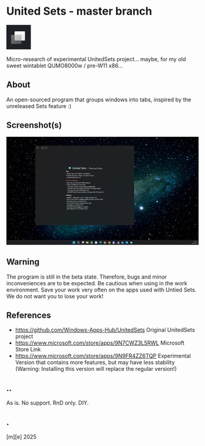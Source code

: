 # United Sets - master branch
![Logo](Images/logo.png)

Micro-research of experimental UnitedSets project... maybe, for my old sweet wintablet QUMO8000w / pre-W11 x86...

## About
An open-sourced program that groups windows into tabs, inspired by the unreleased Sets feature :)

## Screenshot(s)
![Screenhot 01](Images/sshot01.png)

## Warning
The program is still in the beta state. Therefore, bugs and minor inconveniences are to be expected. 
Be cautious when using in the work environment. Save your work very often on the apps used with Untied Sets. We do not want you to lose your work!

## References
- https://github.com/Windows-Apps-Hub/UnitedSets Original UnitedSets project 
- https://www.microsoft.com/store/apps/9N7CWZ3L5RWL Microsoft Store Link
- https://www.microsoft.com/store/apps/9N9FR4ZZ6TQP Experimental Version that contains more features, but may have less stability (Warning: Installing this version will replace the regular version!)

## ..
As is. No support. RnD only. DIY.

## .
[m][e] 2025
